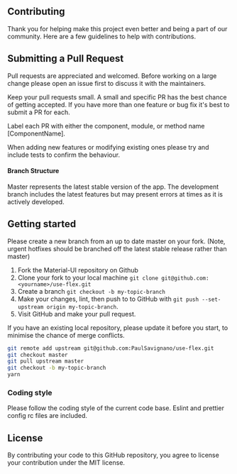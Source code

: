 ## Contributing
Thank you for helping make this project even better and being a part of our community. Here are a few guidelines to help with contributions.

## Submitting a Pull Request
Pull requests are appreciated and welcomed.  Before working on a large change please open an issue first to discuss it with the maintainers.

Keep your pull requests small. A small and specific PR has the best chance of getting accepted. If you have more than one feature or bug fix it's best to submit a PR for each.

Label each PR with either the component, module, or method name [ComponentName].

When adding new features or modifying existing ones please try and include tests to confirm the behaviour.

#### Branch Structure
Master represents the latest stable version of the app.  The development branch includes the latest features but may present errors at times as it is actively developed.

## Getting started

Please create a new branch from an up to date master on your fork. (Note, urgent hotfixes should be branched off the latest stable release rather than master)

1. Fork the Material-UI repository on Github
2. Clone your fork to your local machine `git clone git@github.com:<yourname>/use-flex.git`
3. Create a branch `git checkout -b my-topic-branch`
4. Make your changes, lint, then push to to GitHub with `git push --set-upstream origin my-topic-branch`.
5. Visit GitHub and make your pull request.

If you have an existing local repository, please update it before you start, to minimise the chance of merge conflicts.
```sh
git remote add upstream git@github.com:PaulSavignano/use-flex.git
git checkout master
git pull upstream master
git checkout -b my-topic-branch
yarn
```

### Coding style

Please follow the coding style of the current code base. Eslint and prettier config rc files are included.

## License

By contributing your code to this GitHub repository, you agree to license your contribution under the MIT license.